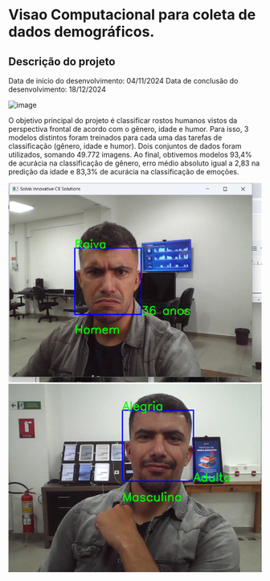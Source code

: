 # Visao Computacional para coleta de dados demográficos.

## Descrição do projeto

Data de início do desenvolvimento: 04/11/2024
Data de conclusão do desenvolvimento: 18/12/2024

![image](https://github.com/user-attachments/assets/d12b790e-33fa-47a8-8706-6a27ced3e646)

O objetivo principal do projeto é classificar rostos humanos vistos da perspectiva frontal de acordo com o gênero, idade e humor.
Para isso, 3 modelos distintos foram treinados para cada uma das tarefas de classificação (gênero, idade e humor).
Dois conjuntos de dados foram utilizados, somando 49.772 imagens.
Ao final, obtivemos modelos 93,4% de acurácia na classificação de gênero, erro médio absoluto igual a 2,83 na predição da idade e 83,3% de acurácia na classificação de emoções.

<img src="/src/anger.png">
<img src="/src/happy.png">
